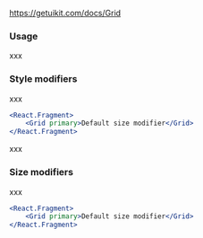 https://getuikit.com/docs/Grid

### Usage
xxx

### Style modifiers
xxx

```jsx
<React.Fragment>
    <Grid primary>Default size modifier</Grid>
</React.Fragment>
```
xxx

### Size modifiers
xxx

```jsx
<React.Fragment>
    <Grid primary>Default size modifier</Grid>
</React.Fragment>
```
